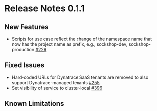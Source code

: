 # Release Notes 0.1.1

## New Features
- Scripts for use case reflect the change of the namespace name that now has the project name as prefix, e.g., sockshop-dev, sockshop-production [#229](https://github.com/keptn/keptn/issues/229)

## Fixed Issues
- Hard-coded URLs for Dynatrace SaaS tenants are removed to also support Dynatrace-managed tenants [#255](https://github.com/keptn/keptn/issues/255)
- Set visibility of service to cluster-local [#396](https://github.com/keptn/keptn/issues/255)

## Known Limitations
